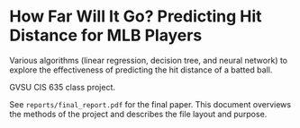 # How Far Will It Go? Predicting Hit Distance for MLB Players

Various algorithms (linear regression, decision tree, and neural network) to explore the effectiveness of predicting the hit distance of a batted ball. 

GVSU CIS 635 class project.

See `reports/final_report.pdf` for the final paper. This document overviews the methods of the project and describes the file layout and purpose.
